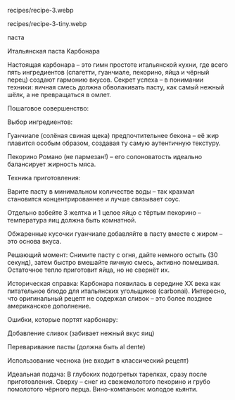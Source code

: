 recipes/recipe-3.webp


recipes/recipe-3-tiny.webp


паста


Итальянская паста Карбонара


Настоящая карбонара – это гимн простоте итальянской кухни, где всего пять ингредиентов (спагетти, гуанчиале, пекорино, яйца и чёрный перец) создают гармонию вкусов. Секрет успеха – в понимании техники: яичная смесь должна обволакивать пасту, как самый нежный шёлк, а не превращаться в омлет.


Пошаговое совершенство:

Выбор ингредиентов:

Гуанчиале (солёная свиная щека) предпочтительнее бекона – её жир плавится особым образом, создавая ту самую аутентичную текстуру.

Пекорино Романо (не пармезан!) – его солоноватость идеально балансирует жирность мяса.

Техника приготовления:

Варите пасту в минимальном количестве воды – так крахмал становится концентрированнее и лучше связывает соус.

Отдельно взбейте 3 желтка и 1 целое яйцо с тёртым пекорино – температура яиц должна быть комнатной.

Обжаренные кусочки гуанчиале добавляйте в пасту вместе с жиром – это основа вкуса.

Решающий момент:
Снимите пасту с огня, дайте немного остыть (30 секунд), затем быстро вмешайте яичную смесь, активно помешивая. Остаточное тепло приготовит яйца, но не свернёт их.


Историческая справка:
Карбонара появилась в середине XX века как питательное блюдо для итальянских угольщиков (carbonai). Интересно, что оригинальный рецепт не содержал сливок – это более позднее американское дополнение.


Ошибки, которые портят карбонару:

Добавление сливок (забивает нежный вкус яиц)

Переваривание пасты (должна быть al dente)

Использование чеснока (не входит в классический рецепт)


Идеальная подача:
В глубоких подогретых тарелках, сразу после приготовления. Сверху – снег из свежемолотого пекорино и грубо помолотого чёрного перца. Вино-компаньон: молодое кьянти.
